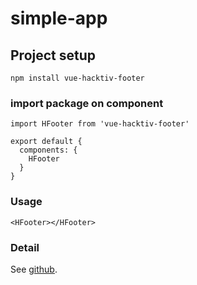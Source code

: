 # simple-app

## Project setup
```
npm install vue-hacktiv-footer
```

### import package on component
```
import HFooter from 'vue-hacktiv-footer'

export default {
  components: {
    HFooter
  }
}
```

### Usage
```
<HFooter></HFooter>
```


### Detail
See [github](https://github.com/Sursev07/vue-hacktiv-footer).

